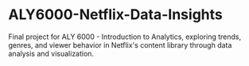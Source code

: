 # ALY6000-Netflix-Data-Insights
Final project for ALY 6000 - Introduction to Analytics, exploring trends, genres, and viewer behavior in Netflix's content library through data analysis and visualization.

